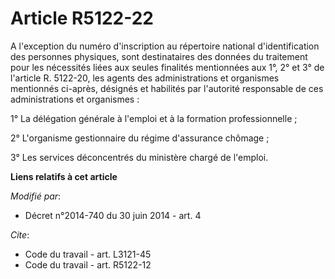 # Article R5122-22

A l'exception du numéro d'inscription au répertoire national d'identification des personnes physiques, sont destinataires des
données du traitement pour les nécessités liées aux seules finalités mentionnées aux 1°, 2° et 3° de l'article R. 5122-20,
les agents des administrations et organismes mentionnés ci-après, désignés et habilités par l'autorité responsable de ces
administrations et organismes : 

1° La délégation générale à l'emploi et à la formation professionnelle ; 

2° L'organisme gestionnaire du régime d'assurance chômage ; 

3° Les services déconcentrés du ministère chargé de l'emploi.

**Liens relatifs à cet article**

_Modifié par_:

  - Décret n°2014-740 du 30 juin 2014 - art. 4

_Cite_:

  - Code du travail - art. L3121-45
  - Code du travail - art. R5122-12
